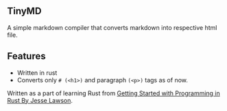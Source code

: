 ## TinyMD

A simple markdown compiler that converts markdown into respective html file.

## Features

- Written in rust
- Converts only `# (<h1>)` and paragraph `(<p>)` tags as of now.

Written as a part of learning Rust from [Getting Started with Programming in Rust By Jesse Lawson](https://jesselawson.github.io/getting-started-with-rust/).

